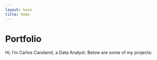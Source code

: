 ```yaml
---
layout: base
title: Home
---
```


# Portfolio
Hi, I’m Carlos Candamil, a Data Analyst. Below are some of my projects:
